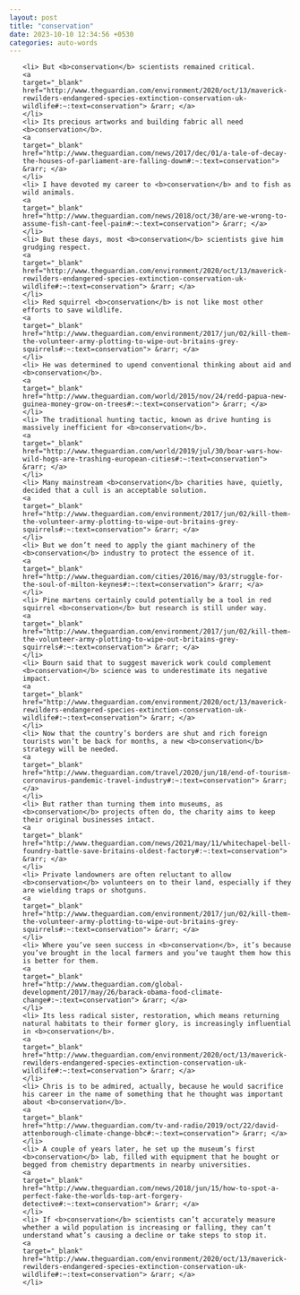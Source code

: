 ```yaml
---
layout: post
title: "conservation"
date: 2023-10-10 12:34:56 +0530
categories: auto-words
---
```

<ol>

    <li> But <b>conservation</b> scientists remained critical.
    <a 
    target="_blank" 
    href="http://www.theguardian.com/environment/2020/oct/13/maverick-rewilders-endangered-species-extinction-conservation-uk-wildlife#:~:text=conservation"> &rarr; </a>
    </li>
    <li> Its precious artworks and building fabric all need <b>conservation</b>.
    <a 
    target="_blank" 
    href="http://www.theguardian.com/news/2017/dec/01/a-tale-of-decay-the-houses-of-parliament-are-falling-down#:~:text=conservation"> &rarr; </a>
    </li>
    <li> I have devoted my career to <b>conservation</b> and to fish as wild animals.
    <a 
    target="_blank" 
    href="http://www.theguardian.com/news/2018/oct/30/are-we-wrong-to-assume-fish-cant-feel-pain#:~:text=conservation"> &rarr; </a>
    </li>
    <li> But these days, most <b>conservation</b> scientists give him grudging respect.
    <a 
    target="_blank" 
    href="http://www.theguardian.com/environment/2020/oct/13/maverick-rewilders-endangered-species-extinction-conservation-uk-wildlife#:~:text=conservation"> &rarr; </a>
    </li>
    <li> Red squirrel <b>conservation</b> is not like most other efforts to save wildlife.
    <a 
    target="_blank" 
    href="http://www.theguardian.com/environment/2017/jun/02/kill-them-the-volunteer-army-plotting-to-wipe-out-britains-grey-squirrels#:~:text=conservation"> &rarr; </a>
    </li>
    <li> He was determined to upend conventional thinking about aid and <b>conservation</b>.
    <a 
    target="_blank" 
    href="http://www.theguardian.com/world/2015/nov/24/redd-papua-new-guinea-money-grow-on-trees#:~:text=conservation"> &rarr; </a>
    </li>
    <li> The traditional hunting tactic, known as drive hunting is massively inefficient for <b>conservation</b>.
    <a 
    target="_blank" 
    href="http://www.theguardian.com/world/2019/jul/30/boar-wars-how-wild-hogs-are-trashing-european-cities#:~:text=conservation"> &rarr; </a>
    </li>
    <li> Many mainstream <b>conservation</b> charities have, quietly, decided that a cull is an acceptable solution.
    <a 
    target="_blank" 
    href="http://www.theguardian.com/environment/2017/jun/02/kill-them-the-volunteer-army-plotting-to-wipe-out-britains-grey-squirrels#:~:text=conservation"> &rarr; </a>
    </li>
    <li> But we don’t need to apply the giant machinery of the <b>conservation</b> industry to protect the essence of it.
    <a 
    target="_blank" 
    href="http://www.theguardian.com/cities/2016/may/03/struggle-for-the-soul-of-milton-keynes#:~:text=conservation"> &rarr; </a>
    </li>
    <li> Pine martens certainly could potentially be a tool in red squirrel <b>conservation</b> but research is still under way.
    <a 
    target="_blank" 
    href="http://www.theguardian.com/environment/2017/jun/02/kill-them-the-volunteer-army-plotting-to-wipe-out-britains-grey-squirrels#:~:text=conservation"> &rarr; </a>
    </li>
    <li> Bourn said that to suggest maverick work could complement <b>conservation</b> science was to underestimate its negative impact.
    <a 
    target="_blank" 
    href="http://www.theguardian.com/environment/2020/oct/13/maverick-rewilders-endangered-species-extinction-conservation-uk-wildlife#:~:text=conservation"> &rarr; </a>
    </li>
    <li> Now that the country’s borders are shut and rich foreign tourists won’t be back for months, a new <b>conservation</b> strategy will be needed.
    <a 
    target="_blank" 
    href="http://www.theguardian.com/travel/2020/jun/18/end-of-tourism-coronavirus-pandemic-travel-industry#:~:text=conservation"> &rarr; </a>
    </li>
    <li> But rather than turning them into museums, as <b>conservation</b> projects often do, the charity aims to keep their original businesses intact.
    <a 
    target="_blank" 
    href="http://www.theguardian.com/news/2021/may/11/whitechapel-bell-foundry-battle-save-britains-oldest-factory#:~:text=conservation"> &rarr; </a>
    </li>
    <li> Private landowners are often reluctant to allow <b>conservation</b> volunteers on to their land, especially if they are wielding traps or shotguns.
    <a 
    target="_blank" 
    href="http://www.theguardian.com/environment/2017/jun/02/kill-them-the-volunteer-army-plotting-to-wipe-out-britains-grey-squirrels#:~:text=conservation"> &rarr; </a>
    </li>
    <li> Where you’ve seen success in <b>conservation</b>, it’s because you’ve brought in the local farmers and you’ve taught them how this is better for them.
    <a 
    target="_blank" 
    href="http://www.theguardian.com/global-development/2017/may/26/barack-obama-food-climate-change#:~:text=conservation"> &rarr; </a>
    </li>
    <li> Its less radical sister, restoration, which means returning natural habitats to their former glory, is increasingly influential in <b>conservation</b>.
    <a 
    target="_blank" 
    href="http://www.theguardian.com/environment/2020/oct/13/maverick-rewilders-endangered-species-extinction-conservation-uk-wildlife#:~:text=conservation"> &rarr; </a>
    </li>
    <li> Chris is to be admired, actually, because he would sacrifice his career in the name of something that he thought was important about <b>conservation</b>.
    <a 
    target="_blank" 
    href="http://www.theguardian.com/tv-and-radio/2019/oct/22/david-attenborough-climate-change-bbc#:~:text=conservation"> &rarr; </a>
    </li>
    <li> A couple of years later, he set up the museum’s first <b>conservation</b> lab, filled with equipment that he bought or begged from chemistry departments in nearby universities.
    <a 
    target="_blank" 
    href="http://www.theguardian.com/news/2018/jun/15/how-to-spot-a-perfect-fake-the-worlds-top-art-forgery-detective#:~:text=conservation"> &rarr; </a>
    </li>
    <li> If <b>conservation</b> scientists can’t accurately measure whether a wild population is increasing or falling, they can’t understand what’s causing a decline or take steps to stop it.
    <a 
    target="_blank" 
    href="http://www.theguardian.com/environment/2020/oct/13/maverick-rewilders-endangered-species-extinction-conservation-uk-wildlife#:~:text=conservation"> &rarr; </a>
    </li>